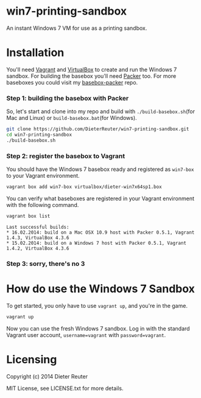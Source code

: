 # win7-printing-sandbox

An instant Windows 7 VM for use as a printing sandbox.


# Installation

You'll need [Vagrant](http://vagrantup.com) and [VirtualBox](http://virtualbox.org) to create and run the Windows 7 sandbox. For building the basebox you'll need [Packer](http://packer.io) too.  For more baseboxes you could visit my [basebox-packer](https://github.com/DieterReuter/basebox-packer) repo.


### Step 1: building the basebox with Packer

So, let's start and clone into my repo and build with `./build-basebox.sh`(for Mac and Linux) or `build-basebox.bat`(for Windows).

```bash
git clone https://github.com/DieterReuter/win7-printing-sandbox.git
cd win7-printing-sandbox
./build-basebox.sh
```

### Step 2: register the basebox to Vagrant

You should have the Windows 7 basebox ready and registered as `win7-box` to your Vagrant environment.
```bash
vagrant box add win7-box virtualbox/dieter-win7x64sp1.box
```

You can verify what baseboxes are registered in your Vagrant environment with the following command.
```bash
vagrant box list
```

    Last successful builds:
    * 16.02.2014: build on a Mac OSX 10.9 host with Packer 0.5.1, Vagrant 1.4.3, VirtualBox 4.3.6
    * 15.02.2014: build on a Windows 7 host with Packer 0.5.1, Vagrant 1.4.2, VirtualBox 4.3.6

### Step 3: sorry, there's no 3


# How do use the Windows 7 Sandbox

To get started, you only have to use `vagrant up`, and you're in the game.
```bash
vagrant up
```

Now you can use the fresh Windows 7 sandbox. Log in with the standard Vagrant user account, `username=vagrant` with `password=vagrant`.


# Licensing
Copyright (c) 2014 Dieter Reuter

MIT License, see LICENSE.txt for more details.

